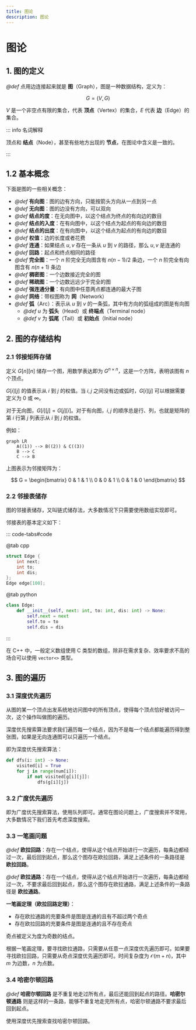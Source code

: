 ```yaml
---
title: 图论
description: 图论
---
```


# 图论

## 1. 图的定义

*@def* 点用边连接起来就是 **图**（Graph），图是一种数据结构，定义为：

$$
G = \left(V,\,G\right)
$$

$V$ 是一个非空点有限的集合，代表 **顶点**（Vertex）的集合，$E$ 代表 **边**（Edge）的集合。

::: info 名词解释

顶点和 **结点**（Node），甚至有些地方出现的 **节点**，在图论中含义是一致的。

:::

## 1.2 基本概念

下面是图的一些相关概念：
- *@def* **有向图**：图的边有方向，只能按箭头方向从一点到另一点
- *@def* **无向图**：图的边没有方向，可以双向
- *@def* **结点的度**：在无向图中，以这个结点为终点的有向边的数目
- *@def* **结点的入度**：在有向图中，以这个结点为起点的有向边的数目
- *@def* **结点的出度**：在有向图中，以这个结点为起点的有向边的数目
- *@def* **权值**：边的长度或者花费
- *@def* **连通**：如果结点 $u,\,v$ 存在一条从 $u$ 到 $v$ 的路径，那么 $u,\,v$ 是连通的
- *@def* **回路**：起点和终点相同的路径
- *@def* **完全图**：一个 $n$ 阶完全无向图含有 $n(n-1)/2$ 条边，一个 $n$ 阶完全有向图含有 $n(n+1)$ 条边
- *@def* **稠密图**：一个边数接近完全的图
- *@def* **稀疏图**：一个边数远远少于完全的图
- *@def* **强连通分量**：有向图中任意两点都连通的最大子图
- *@def* **网络**：带权图称为 **网**（Network）
- *@def* **弧**（Arc）：表示从 $u$ 到 $v$ 的一条弧，其中有方向的弧组成的图是有向图
    - *@def* $u$ 为 **弧头**（Head）或 **终端点**（Terminal node）
    - *@def* $v$ 为 **弧尾**（Tail）或 **初始点**（Initial node）

## 2. 图的存储结构

### 2.1 邻接矩阵存储

定义 $G[n][n]$ 储存一个图，用数学表达即为 $G^{n \times n}$，这是一个方阵，表明该图有 $n$ 个顶点。

$G[i][j]$ 的值表示从 $i$ 到 $j$ 的权值。当 $i,\,j$ 之间没有边或弧时，$G[i][j]$ 可以根据需要定义为 $0$ 或 $\infty$。

对于无向图，$G[i][j] = G[j][i]$。对于有向图，$i,\,j$ 的顺序总是行、列，也就是矩阵的第 $i$ 行第 $j$ 列表示从 $i$ 到 $j$ 的权值。

例如：

```mermaid
graph LR
    A((1)) --> B((2)) & C((3))
    B --> C
    C --> B
```

上图表示为邻接矩阵为：

$$
G = \begin{bmatrix}
    0 & 1 & 1 \\
    0 & 0 & 1 \\
    0 & 1 & 0
\end{bmatrix}
$$

### 2.2 邻接表储存

图的邻接表储存，又叫链式储存法，大多数情况下只需要使用数组实现即可。

邻接表的基本定义如下：

::: code-tabs#code

@tab cpp

```cpp
struct Edge {
    int next;
    int to;
    int dis;
};
Edge edge[100];
```

@tab python

```python
class Edge:
    def __init__(self, next: int, to: int, dis: int) -> None:
        self.next = next
        self.to = to
        self.dis = dis
```

:::

在 C++ 中，一般定义数组使用 C 类型的数组，除非在需求复杂、效率要求不高的场合可以使用 `vector<>` 类型。

## 3. 图的遍历

### 3.1 深度优先遍历

从图的某一个顶点出发系统地访问图中的所有顶点，使得每个顶点恰好被访问一次，这个操作叫做图的遍历。

深度优先搜索算法要求我们遍历每一个结点，因为不是每一个结点都能遍历得到整张图，如果是无向连通图可以只遍历一个结点。

即为深度优先搜索算法：

```python
def dfs(i: int) -> None:
    visited[i] = True
    for j in range(num[i]):
        if not visited[g[i][j]]:
            dfs(g[i][j])
```

### 3.2 广度优先遍历

即为广度优先搜索算法，使用队列即可。通常在图论问题上，广度搜索并不常用，大多数情况下我们首先考虑深度搜索。

### 3.3 一笔画问题

*@def* **欧拉回路**：存在一个结点，使得从这个结点开始进行一次遍历，每条边都经过一次，最后回到起点，那么这个图存在欧拉回路，满足上述条件的一条路径是 **欧拉回路**。

*@def* **欧拉通路**：存在一个结点，使得从这个结点开始进行一次遍历，每条边都经过一次，不要求最后回到起点，那么这个图存在欧拉通路，满足上述条件的一条路径是 **欧拉通路**。

**一笔画定理（欧拉回路定理）**：
- 存在欧拉通路的充要条件是图是连通的且有不超过两个奇点
- 存在欧拉回路的充要条件是图是连通的且不存在奇点

奇点被定义为度为奇数的结点。

根据一笔画定理，要寻找欧拉通路，只需要从任意一点深度优先遍历即可。如果要寻找欧拉回路，只需要从奇点深度优先遍历即可。时间复杂度为 $\mathcal{O}(m+n)$，其中 $m$ 为边数，$n$ 为点数。

### 3.4 哈密尔顿回路

*@def* **哈密尔顿回路** 是不重复地走过所有点，最后还能回到起点的路径。**哈密尔顿通路** 则是这样的一条路，能够不重复地走完所有点，哈密尔顿通路不要求最后回到起点。

使用深度优先搜索查找哈密尔顿回路。
